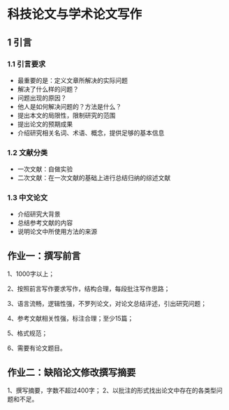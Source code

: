 # 科技论文与学术论文写作



## 1 引言

### 1.1 引言要求

- 最重要的是：定义文章所解决的实际问题
- 解决了什么样的问题？
- 问题出现的原因？
- 他人是如何解决问题的？方法是什么？
- 提出本文的局限性，限制研究的范围
- 提出论文的预期成果
- 介绍研究相关名词、术语、概念，提供足够的基本信息

### 1.2 文献分类

- 一次文献：自做实验
- 二次文献：在一次文献的基础上进行总结归纳的综述文献

### 1.3 中文论文

- 介绍研究大背景
- 总结参考文献的内容
- 说明论文中所使用方法的来源



## 作业一：撰写前言

1、1000字以上；

2、按照前言写作要求写作，结构合理，每段批注写作思路；

3、语言流畅，逻辑性强，不罗列论文，对论文总结评述，引出研究问题；

4、参考文献相关性强，标注合理；至少15篇；

5、格式规范；

6、需要有论文题目。



## 作业二：缺陷论文修改撰写摘要

1、撰写摘要，字数不超过400字；
2、以批注的形式找出论文中存在的各类型问题和不足。
